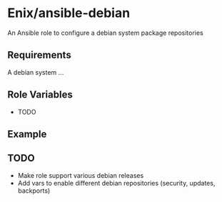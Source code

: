 Enix/ansible-debian
==========

An Ansible role to configure a debian system package repositories

Requirements
------------

A debian system ...

Role Variables
--------------

- TODO


Example
-------


TODO
----

- Make role support various debian releases
- Add vars to enable different debian repositories (security, updates, backports)

